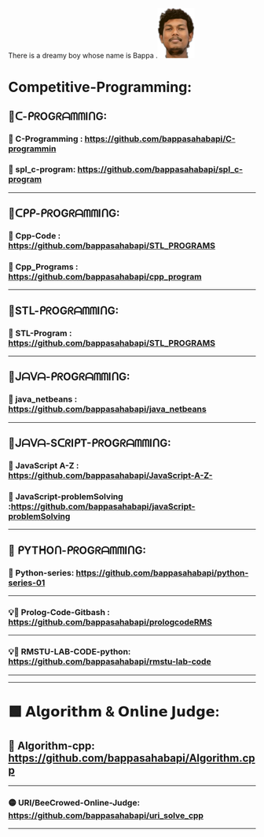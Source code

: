  There is a dreamy boy whose name is Bappa .![Github Banner](rsz_bappa.png)
#### 

# Competitive-Programming:

## 🔰ᑕ-ᑭᖇOGᖇᗩᗰᗰIᑎG:
### 🚀 C-Programming : https://github.com/bappasahabapi/C-programmin
### 🚀 spl_c-program: https://github.com/bappasahabapi/spl_c-program
---
## 🔰ᑕᑭᑭ-ᑭᖇOGᖇᗩᗰᗰIᑎG:
### 🚀 Cpp-Code : https://github.com/bappasahabapi/STL_PROGRAMS
### 🚀 Cpp_Programs : https://github.com/bappasahabapi/cpp_program
---
## 🔰STᒪ-ᑭᖇOGᖇᗩᗰᗰIᑎG:
### 🚀 STL-Program : https://github.com/bappasahabapi/STL_PROGRAMS
---
## 🔰ᒍᗩᐯᗩ-ᑭᖇOGᖇᗩᗰᗰIᑎG:
### 🚀 java_netbeans : https://github.com/bappasahabapi/java_netbeans
---
## 🔰ᒍᗩᐯᗩ-SᑕᖇIᑭT-ᑭᖇOGᖇᗩᗰᗰIᑎG:
### 🚀 JavaScript A-Z : https://github.com/bappasahabapi/JavaScript-A-Z-
### 🚀 JavaScript-problemSolving :https://github.com/bappasahabapi/javaScript-problemSolving
---
## 🔰 ᑭYTᕼOᑎ-ᑭᖇOGᖇᗩᗰᗰIᑎG:
### 🚀 Python-series: https://github.com/bappasahabapi/python-series-01
---






### 💡🚀 Prolog-Code-Gitbash : https://github.com/bappasahabapi/prologcodeRMS
---
### 💡🚀 RMSTU-LAB-CODE-python: https://github.com/bappasahabapi/rmstu-lab-code
---
---

# 🟩 𝗔𝗹𝗴𝗼𝗿𝗶𝘁𝗵𝗺 & 𝗢𝗻𝗹𝗶𝗻𝗲 𝗝𝘂𝗱𝗴𝗲:
## 🔴 Algorithm-cpp: https://github.com/bappasahabapi/Algorithm.cpp
---
### 🟡 URI/BeeCrowed-Online-Judge: https://github.com/bappasahabapi/uri_solve_cpp
---

